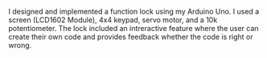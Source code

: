 I designed and implemented a function lock using my Arduino Uno.
I used a screen (LCD1602 Module), 4x4 keypad, servo motor, and a 10k potentiometer. 
The lock included an intreractive feature where the user can create their own code and provides feedback whether the code is right or wrong. 

